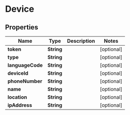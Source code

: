 
# Device

## Properties
Name | Type | Description | Notes
------------ | ------------- | ------------- | -------------
**token** | **String** |  |  [optional]
**type** | **String** |  |  [optional]
**languageCode** | **String** |  |  [optional]
**deviceId** | **String** |  |  [optional]
**phoneNumber** | **String** |  |  [optional]
**name** | **String** |  |  [optional]
**location** | **String** |  |  [optional]
**ipAddress** | **String** |  |  [optional]




